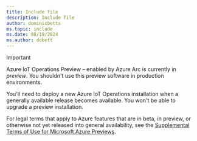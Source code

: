 ```yaml
---
title: Include file
description: Include file
author: dominicbetts
ms.topic: include
ms.date: 08/19/2024
ms.author: dobett
---
```


> [!IMPORTANT]
> Azure IoT Operations Preview – enabled by Azure Arc is currently in *preview*. You shouldn't use this preview software in production environments.
>
> You'll need to deploy a new Azure IoT Operations installation when a generally available release becomes available. You won't be able to upgrade a preview installation.
>
> For legal terms that apply to Azure features that are in beta, in preview, or otherwise not yet released into general availability, see the [Supplemental Terms of Use for Microsoft Azure Previews](https://azure.microsoft.com/support/legal/preview-supplemental-terms/).
